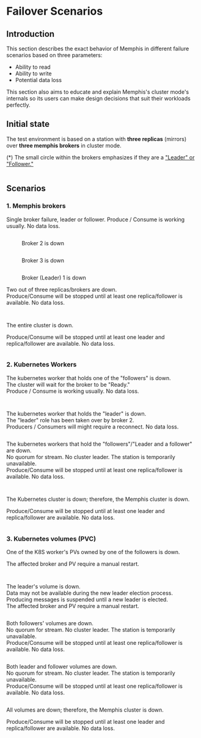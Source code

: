 # Failover Scenarios

## Introduction

This section describes the exact behavior of Memphis in different failure scenarios based on three parameters:&#x20;

* Ability to read
* Ability to write
* Potential data loss

This section also aims to educate and explain Memphis's cluster mode's internals so its users can make design decisions that suit their workloads perfectly.

## Initial state

The test environment is based on a station with **three replicas** (mirrors) over **three memphis brokers** in cluster mode.

(\*) The small circle within the brokers emphasizes if they are a ["Leader" or "Follower."](station.md#leaders-and-followers)

<figure><img src="/assets/initial state.jpeg" alt=""><figcaption></figcaption></figure>

## Scenarios

### 1. Memphis brokers

Single broker failure, leader or follower. Produce / Consume is working usually. No data loss.

<div>

<figure><img src="/assets/broker 1 (1).jpeg" alt=""><figcaption><p>Broker 2 is down</p></figcaption></figure>

 

<figure><img src="/assets/broker 2.jpeg" alt=""><figcaption><p>Broker 3 is down</p></figcaption></figure>

 

<figure><img src="/assets/broker 3.jpeg" alt=""><figcaption><p>Broker (Leader) 1 is down</p></figcaption></figure>

</div>

Two out of three replicas/brokers are down. \
Produce/Consume will be stopped until at least one replica/follower is available. No data loss.

<div>

<figure><img src="/assets/broker 4.jpeg" alt=""><figcaption></figcaption></figure>

 

<figure><img src="/assets/broker 5.jpeg" alt=""><figcaption></figcaption></figure>

</div>

The entire cluster is down.&#x20;

Produce/Consume will be stopped until at least one leader and replica/follower are available. No data loss.

<figure><img src="/assets/broker 6.jpeg" alt=""><figcaption></figcaption></figure>

### 2. Kubernetes Workers

The kubernetes worker that holds one of the "followers" is down.\
The cluster will wait for the broker to be "Ready."\
Produce / Consume is working usually. No data loss.

<div>

<figure><img src="/assets/k8s 1 (1).jpeg" alt=""><figcaption></figcaption></figure>

 

<figure><img src="/assets/k8s 2.jpeg" alt=""><figcaption></figcaption></figure>

</div>

The kubernetes worker that holds the "leader" is down.\
The "leader" role has been taken over by broker 2.\
Producers / Consumers will might require a reconnect. No data loss.

<figure><img src="/assets/k8s 3 (1).jpeg" alt=""><figcaption></figcaption></figure>

The kubernetes workers that hold the "followers"/"Leader and a follower" are down.\
No quorum for stream. No cluster leader. The station is temporarily unavailable.\
Produce/Consume will be stopped until at least one replica/follower is available. No data loss.

<div>

<figure><img src="/assets/k8s 4.jpeg" alt=""><figcaption></figcaption></figure>

 

<figure><img src="/assets/k8s 5.jpeg" alt=""><figcaption></figcaption></figure>

</div>

The Kubernetes cluster is down; therefore, the Memphis cluster is down.

Produce/Consume will be stopped until at least one leader and replica/follower are available. No data loss.

<figure><img src="/assets/k8s 6.jpeg" alt=""><figcaption></figcaption></figure>

### 3. Kubernetes volumes (PVC)

One of the K8S worker's PVs owned by one of the followers is down.

The affected broker and PV require a manual restart.

<div>

<figure><img src="/assets/pv1.jpeg" alt=""><figcaption></figcaption></figure>

 

<figure><img src="/assets/pv2.jpeg" alt=""><figcaption></figcaption></figure>

</div>

The leader's volume is down.\
Data may not be available during the new leader election process.\
Producing messages is suspended until a new leader is elected.\
The affected broker and PV require a manual restart.

<figure><img src="/assets/pv3.jpeg" alt=""><figcaption></figcaption></figure>

Both followers' volumes are down.\
No quorum for stream. No cluster leader. The station is temporarily unavailable. \
Produce/Consume will be stopped until at least one replica/follower is available. No data loss.

<figure><img src="/assets/pv4.jpeg" alt=""><figcaption></figcaption></figure>

Both leader and follower volumes are down.\
No quorum for stream. No cluster leader. The station is temporarily unavailable. \
Produce/Consume will be stopped until at least one replica/follower is available. No data loss.

<figure><img src="/assets/pv5.jpeg" alt=""><figcaption></figcaption></figure>

All volumes are down; therefore, the Memphis cluster is down.

Produce/Consume will be stopped until at least one leader and replica/follower are available. No data loss.

<figure><img src="/assets/pv6 (1).jpeg" alt=""><figcaption></figcaption></figure>
